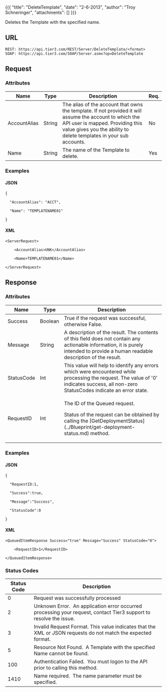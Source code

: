 {{{
  "title": "DeleteTemplate",
  "date": "2-6-2013",
  "author": "Troy Schneringer",
  "attachments": []
}}}

Deletes the Template with the specified name.

## URL

    REST: https://api.tier3.com/REST/Server/DeleteTemplate/<format>
    SOAP: https://api.tier3.com/SOAP/Server.asmx?op=DeleteTemplate

## Request

### Attributes

<table>
    <thead>
    <tr>
      <th>Name</th>
      <th>Type</th>
      <th>Description</th>
      <th>Req.</th>
    </tr>
  </thead>
  <tbody>
    <tr>
      <td>AccountAlias</td>
      <td>String</td>
      <td>The alias of the account that owns the template. If not provided it will assume the account to which the API user is mapped. Providing this value gives you the ability to delete templates in your sub accounts.</td>
      <td>No</td>
    </tr>
    <tr>
      <td>Name</td>
      <td>String</td>
      <td>The name of the Template to delete.</td>
      <td>Yes</td>
    </tr>
  </tbody>
</table>

### Examples

#### JSON

    {

      "AccountAlias": "ACCT",

      "Name": "TEMPLATENAME01"

    }

#### XML

    <ServerRequest>

        <AccountAlias>UNK</AccountAlias>

        <Name>TEMPLATENAME01</Name>

    </ServerRequest>

## Response

### Attributes

<table>
  <thead>
  <tr>
    <th>Name</th>
    <th>Type</th>
    <th>Description</th>
  </tr>
</thead>
<tbody>
    <tr>
      <td>Success</td>
      <td>Boolean</td>
      <td>True if the request was successful, otherwise False.</td>
    </tr>
    <tr>
      <td>Message</td>
      <td>String</td>
      <td>A description of the result. The contents of this field does not contain any actionable information, it is purely intended to provide a human readable description of the result.</td>
    </tr>
    <tr>
      <td>StatusCode</td>
      <td>Int</td>
      <td>This value will help to identify any errors which were encountered while processing the request. The value of '0' indicates success, all non-zero StatusCodes indicate an error state.</td>
    </tr>
    <tr>
      <td>RequestID</td>
      <td>Int</td>
      <td>
        <p>The ID of the Queued request.</p>
        <p>Status of the request can be obtained by calling the&nbsp;[GetDeploymentStatus](../Blueprint/get-deployment-status.md)&nbsp;method.</p>
      </td>
    </tr>
  </tbody>
</table>

### Examples

#### JSON

    {

      "RequestID:1,

      "Success":true,

      "Message":"Success",

      "StatusCode":0

    }

#### XML

    <QueuedItemResponse Success="true" Message="Success" StatusCode="0">

        <RequestID>1</RequestID>

    </QueuedItemResponse>

### Status Codes

<table>
    <thead>
  <tr>
    <th>Status Code</th>
    <th>Description</th>
  </tr>
  </thead>
  <tbody>
    <tr>
      <td>0</td>
      <td>Request was successfully processed</td>
    </tr>
    <tr>
      <td>2</td>
      <td>Unknown Error. &nbsp;An application error occurred processing your request, contact Tier3 support to resolve the issue.</td>
    </tr>
    <tr>
      <td>3</td>
      <td>Invalid Request Format. This value indicates that the XML or JSON requests do not match the expected format.</td>
    </tr>
    <tr>
      <td>5</td>
      <td>Resource Not Found. &nbsp;A Template with the specified Name cannot be found.</td>
    </tr>
    <tr>
      <td>100</td>
      <td>Authentication Failed. &nbsp;You must logon to the API prior to calling this method.</td>
    </tr>
    <tr>
      <td>1410</td>
      <td>Name required. &nbsp;The name parameter must be specified.</td>
    </tr>
  </tbody>
</table>